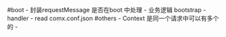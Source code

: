 #boot
    -   封装requestMessage 是否在boot 中处理
    -   业务逻辑  bootstrap
    -   handler
    -   read comx.conf.json
#others
    -   Context 是同一个请求中可以有多个的
    -   
    
